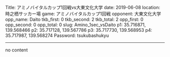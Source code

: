 Title: アミノバイタルカップ1回戦vs大東文化大学
date: 2019-06-08
location: 時之栖サッカー場
game: アミノバイタルカップ1回戦
opponent: 大東文化大学
opp_name: Daito
tkb_first: 0
tkb_second: 2
tkb_total: 2
opp_first: 0
opp_second: 0
opp_total: 0
slug: Amino_1sec_vsDaito
p1: 35.716871, 139.568466
p2: 35.717128, 139.567786
p3: 35.717730, 139.568953
p4: 35.717987, 139.568274
Password: tsukubashukyu



---
no content
